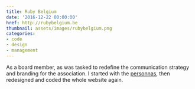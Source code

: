 ```yaml
---
title: Ruby Belgium
date: '2016-12-22 00:00:00'
href: http://rubybelgium.be
thumbnail: assets/images/rubybelgium.png
categories:
- code
- design
- management
---
```

As a board member, as was tasked to redefine the communication strategy and branding for the association. I started with the <a href="https://trello.com/b/qi5tLdss/rubybelgium-personnas" class="white">personnas</a>, then redesigned and coded the whole website again.
